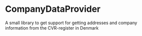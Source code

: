 CompanyDataProvider
===================

A small library to get support for getting addresses and company information from the CVR-register in Denmark
